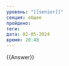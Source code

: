 ```yaml
---
уровень: "[[senior]]"
секция: общее
пройдено: 
теги: 
дата: 02-05-2024
время: 20:48
---
```



{{Answer}}